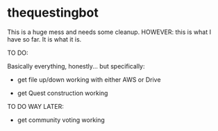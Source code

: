 # thequestingbot

This is a huge mess and needs some cleanup. HOWEVER: this is what I have so far. It is what it is.

TO DO:

Basically everything, honestly... but specifically:

- get file up/down working with either AWS or Drive

- get Quest construction working



TO DO WAY LATER:

- get community voting working